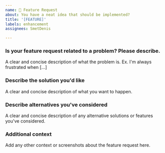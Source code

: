 ```yaml
---
name: 🎉 Feature Request
about: You have a neat idea that should be implemented?
title: '[FEATURE]'
labels: enhancement
assignees: SmetDenis

---
```


### Is your feature request related to a problem? Please describe.
A clear and concise description of what the problem is. Ex. I'm always frustrated when [...]


### Describe the solution you'd like
A clear and concise description of what you want to happen.


### Describe alternatives you've considered
A clear and concise description of any alternative solutions or features you've considered.


### Additional context
Add any other context or screenshots about the feature request here.
